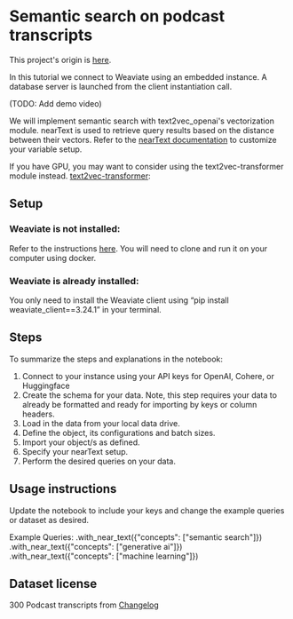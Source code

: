 # Semantic search on podcast transcripts
This project's origin is [here](https://github.com/weaviate/weaviate-examples/tree/main/podcast-semantic).

In this tutorial we connect to Weaviate using an embedded instance. A database server is launched from the client instantiation call.

(TODO: Add demo video)

We will implement semantic search with text2vec_openai's vectorization module. 
nearText is used to retrieve query results based on the distance between their vectors. Refer to the [nearText documentation](https://weaviate.io/developers/weaviate/api/graphql/search-operators#neartext) to customize your variable setup.

If you have GPU, you may want to consider using the text2vec-transformer module instead. 
[text2vec-transformer](https://weaviate.io/developers/weaviate/current/retriever-vectorizer-modules/text2vec-transformers.html#pre-built-images): 

## Setup
### Weaviate is not installed: 
Refer to the instructions [here](https://weaviate.io/developers/weaviate/installation). You will need to clone and run it on your computer using docker.

### Weaviate is already installed:
You only need to install the Weaviate client using “pip install weaviate_client==3.24.1” in your terminal. 

## Steps
To summarize the steps and explanations in the notebook:
1. Connect to your instance using your API keys for OpenAI, Cohere, or Huggingface
2. Create the schema for your data. Note, this step requires your data to already be formatted and ready for importing by keys or column headers.
3. Load in the data from your local data drive.
4. Define the object, its configurations and batch sizes.
5. Import your object/s as defined.
6. Specify your nearText setup.
7. Perform the desired queries on your data.

## Usage instructions
Update the notebook to include your keys and change the example queries or dataset as desired.



Example Queries:
.with_near_text({"concepts": ["semantic search"]})
.with_near_text({"concepts": ["generative ai"]})
.with_near_text({"concepts": ["machine learning"]})


## Dataset license
300 Podcast transcripts from [Changelog](https://github.com/thechangelog/transcripts)  
